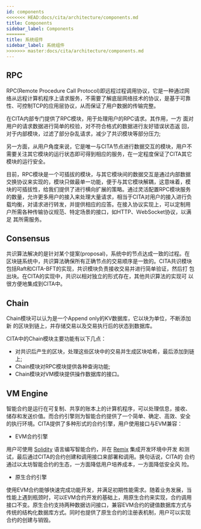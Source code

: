 ```yaml
---
id: components
<<<<<<< HEAD:docs/cita/architecture/components.md
title: Components
sidebar_label: Components
=======
title: 系统组件
sidebar_label: 系统组件
>>>>>>> master:docs/cita/architecture/components.md
---
```


## RPC

RPC(Remote Procedure Call Protocol)即远程过程调用协议，它是一种通过网
络从远程计算机程序上请求服务，不需要了解底层网络技术的协议，是基于可靠
性、可控制TCP的应用层协议，从而保证了用户数据的传输完整。

在CITA内部专门提供了RPC模块，用于处理用户的RPC请求。其作用，一方
面对用户的请求数据进行简单的校验，对不符合格式的数据进行友好错误状态返
回，对于内部模块，过滤了部分杂乱请求，减少了共识模块等部分压力;

另一方面，从用户角度来说，它是唯一与CITA节点进行数据交互的模块，用户不
需要关注其它模块的运行状态即可得到相应的服务，在一定程度保证了CITA其它
模块的运行安全。

目前，RPC模块是一个可插拔的模块，与其它模块间的数据交互是通过内部数据
交换协议来实现的，模块只做最单一功能，便于与其它模块解耦，这意味着，模
块的可插拔性，给我们提供了进行横向扩展的策略。通过灵活配置RPC模块服务
的数量，允许更多用户的接入来处理大量请求，相当于CITA对用户的接入进行负
载均衡，对请求进行转发，并提供相应的应答。在接入协议实现上，可以定制用
户所需各种传输协议规范、特定场景的接口，如HTTP、ＷebSocket协议，以满足
其所需服务。

## Consensus

共识算法解决的是针对某个提案(proposal)，系统中的节点达成一致的过程。在
区块链系统中，共识算法确保所有正确节点的交易顺序是一致的。CITA共识模块
包括Raft和CITA-BFT的实现，共识模块负责接收交易并进行简单验证，然后打
包出块。在CITA的实现中，共识以相对独立的形式存在，其他共识算法的实现可
以很方便地集成到CITA中。

## Chain

Chain模块可以认为是一个Append only的KV数据库，它以块为单位，不断添加新
的区块到链上，并存储交易以及交易执行后的状态到数据库。

CITA中的Chain模块主要功能有以下几点：

* 对共识后产生的区块，处理这些区块中的交易并生成区块哈希，最后添加到链上;
* Chain模块对RPC模块提供各种查询功能;
* Chain模块对VM模块提供操作数据库的接口。

## VM Engine

智能合约是运行在可复制、共享的账本上的计算机程序，可以处理信息，接收、
储存和发送价值。而合约引擎则为智能合约提供了一个简单、确定、高效、安全
的执行环境。CITA提供了多种形式的合约引擎，用户使用接口与EVM兼容：

* EVM合约引擎

用户可使用 [Solidity](https://solidity.readthedocs.io/en/latest/introduction-to-smart-contracts.html) 语言编写智能合约，并在 [Remix](http://remix.ethereum.org) 集成开发环境中开发
和测试，最后通过CITA的合约创建和调用接口来部署和调用。换句话说，CITA的
合约通过以太坊智能合约的生态，一方面降低用户培养成本，一方面降低安全风
险。

* 原生合约引擎

使用EVM合约能够快速完成功能开发，并满足初期性能需求。随着业务发展，当
性能上遇到瓶颈时，可以EVM合约开发的基础上，用原生合约来实现，合约调用
接口不变。原生合约支持两种数据访问接口，兼容EVM合约的键值数据库方式与
传统的结构化数据库方式。同时也提供了原生合约的注册表机制，用户可以实现
合约的创建与销毁。
